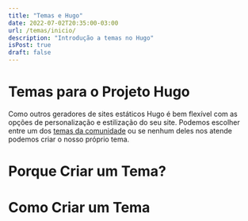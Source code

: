 ```yaml
---
title: "Temas e Hugo"
date: 2022-07-02T20:35:00-03:00
url: /temas/inicio/
description: "Introdução a temas no Hugo"
isPost: true
draft: false
---
```


# Temas para o Projeto Hugo
Como outros geradores de sites estáticos Hugo é bem flexível com as opções de
personalização e estilização do seu site. 
Podemos escolher entre um dos [temas da comunidade](https://themes.gohugo.io/)
ou se nenhum deles nos atende podemos criar o nosso próprio tema.

# Porque Criar um Tema?

# Como Criar um Tema
